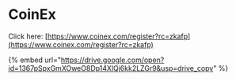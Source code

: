 # CoinEx

Click here: [https://www.coinex.com/register?rc=zkafp](https://www.coinex.com/register?rc=zkafp)

{% embed url="https://drive.google.com/open?id=1367pSpxGmXOweO8Dp14XlQj6kk2LZGr9&usp=drive_copy" %}
